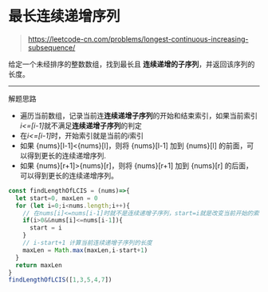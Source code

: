 

# 最长连续递增序列

> https://leetcode-cn.com/problems/longest-continuous-increasing-subsequence/

给定一个未经排序的整数数组，找到最长且 **连续递增的子序列**，并返回该序列的长度。

---

解题思路

- 遍历当前数组，记录当前连**连续递增子序列**的开始和结束索引，如果当前索引<em>i<=[i-1]</em>就不满足**连续递增子序列**的判定<br/>
- 在<em>i<=[i-1]</em>时，开始索引就是当前的<em>i</em>索引
- 如果 {nums}[l-1]<{nums}[l]，则将 {nums}[l-1] 加到 {nums}[l] 的前面，可以得到更长的连续递增序列.
- 如果 {nums}[r+1]>{nums}[r]，则将 {nums}[r+1] 加到 {nums}[r] 的后面，可以得到更长的连续递增序列。

```js
const findLengthOfLCIS = (nums)=>{
  let start=0, maxLen = 0
  for (let i=0;i<nums.length;i++){
    // 在nums[i]<=nums[i-1]时就不是连续递增子序列，start=i就是改变当前开始的索引
    if(i>0&&nums[i]<=nums[i-1]){
      start = i
    }
    // i-start+1 计算当前连续递增子序列的长度
    maxLen = Math.max(maxLen,i-start+1)
  }
  return maxLen
}
findLengthOfLCIS([1,3,5,4,7])
```